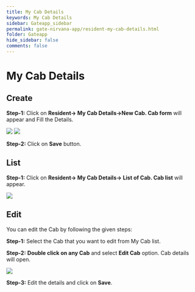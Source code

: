 ```yaml
---
title: My Cab Details
keywords: My Cab Details
sidebar: Gateapp_sidebar
permalink: gate-nirvana-app/resident-my-cab-details.html
folder: Gateapp
hide_sidebar: false
comments: false
---
```


# My Cab Details

## Create

**Step-1:**  Click on **Resident-> My Cab Details->New Cab. Cab form** will appear and Fill the Details.

![](/images/Resident-My-Cab-Details-Options.png)
![](/images/Resident-Cab-Form.png)

**Step-2:** Click on **Save** button.

## List

**Step-1:** Click on **Resident-> My Cab Details-> List of Cab. Cab list** will appear.

![](/images/Resident-Cab-List.png)

## Edit

You can edit the Cab by following the given steps:

**Step-1:** Select the Cab that you want to edit from My Cab list.

**Step-2:** **Double click on any Cab** and select **Edit Cab** option. Cab details will open.

![](/images/Resident-Cab-Details.png)

**Step-3:** Edit the details and click on **Save**.
